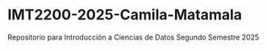 # IMT2200-2025-Camila-Matamala
Repositorio para Introducción a Ciencias de Datos Segundo Semestre 2025
